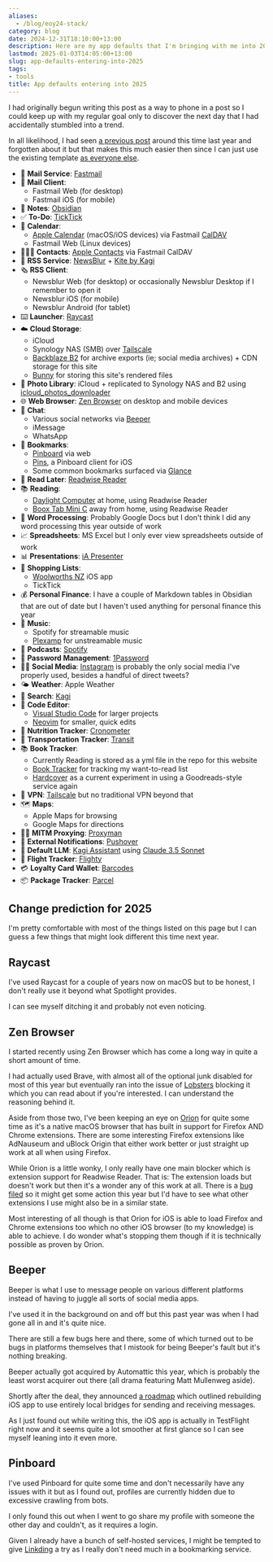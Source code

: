 ```yaml
---
aliases:
  - /blog/eoy24-stack/
category: blog
date: 2024-12-31T18:10:00+13:00
description: Here are my app defaults that I'm bringing with me into 2025
lastmod: 2025-01-03T14:05:00+13:00
slug: app-defaults-entering-into-2025
tags:
- tools
title: App defaults entering into 2025
---
```


I had originally begun writing this post as a way to phone in a post so I could keep up with my regular goal only to discover the next day that I had accidentally stumbled into a trend.

In all likelihood, I had seen [a previous post](https://kevquirk.com/blog/my-default-apps-at-the-end-of-2023) around this time last year and forgotten about it but that makes this much easier then since I can just use the existing template [as everyone else](https://defaults.rknight.me/).

- 📨 **Mail Service**: [Fastmail](https://fastmail.com)
- 📮 **Mail Client**:
  - Fastmail Web (for desktop)
  - Fastmail iOS (for mobile)
- 📝 **Notes**: [Obsidian](https://obsidian.md)
- ✅ **To-Do**: [TickTick](https://ticktick.com)
- 📆 **Calendar**:
  - [Apple Calendar](https://en.wikipedia.org/wiki/Calendar_(Apple)) (macOS/iOS devices) via Fastmail [CalDAV](https://en.wikipedia.org/wiki/CalDAV)
  - Fastmail Web (Linux devices)
- 🙍🏻‍♂️ **Contacts**: [Apple Contacts](https://en.wikipedia.org/wiki/Contacts_(Apple)) via Fastmail CalDAV
- 📖 **RSS Service**: [NewsBlur](https://newsblur.com/) + [Kite by Kagi](https://kite.kagi.com/)
- 🗞️ **RSS Client**:
  - Newsblur Web (for desktop) or occasionally Newsblur Desktop if I remember to open it
  - Newsblur iOS (for mobile)
  - Newsblur Android (for tablet)
- ⌨️ **Launcher**: [Raycast](https://www.raycast.com/)
- ☁️ **Cloud Storage**:
  - iCloud
  - Synology NAS (SMB) over [Tailscale](https://tailscale.com/)
  - [Backblaze B2](https://www.backblaze.com/cloud-storage) for archive exports (ie; social media archives) + CDN storage for this site
  - [Bunny](https://bunny.net/) for storing this site's rendered files
- 🌅 **Photo Library**: iCloud + replicated to Synology NAS and B2 using [icloud_photos_downloader](https://github.com/icloud-photos-downloader/icloud_photos_downloader)
- 🌐 **Web Browser**: [Zen Browser](https://github.com/zen-browser/desktop) on desktop and mobile devices
- 💬 **Chat**:
  - Various social networks via [Beeper](https://www.beeper.com/)
  - iMessage
  - WhatsApp
- 🔖 **Bookmarks**:
  - [Pinboard](https://pinboard.in) via web
  - [Pins](https://get-pins.app/), a Pinboard client for iOS
  - Some common bookmarks surfaced via [Glance](https://github.com/glanceapp/glance)
- 📑 **Read Later**: [Readwise Reader](https://read.readwise.io)
- 📚 **Reading**:
  - [Daylight Computer](https://daylightcomputer.com/) at home, using Readwise Reader
  - [Boox Tab Mini C](https://shop.boox.com/products/tabminic) away from home, using Readwise Reader
- 📜 **Word Processing**: Probably Google Docs but I don't think I did any word processing this year outside of work
- 📈 **Spreadsheets**: MS Excel but I only ever view spreadsheets outside of work
- 📊 **Presentations**: [iA Presenter](https://ia.net/presenter)
- 🛒 **Shopping Lists**:
  - [Woolworths NZ](https://apps.apple.com/nz/app/woolworths-nz/id1278164689) iOS app
  - TickTick
- 💰 **Personal Finance**: I have a couple of Markdown tables in Obsidian that are out of date but I haven't used anything for personal finance this year
- 🎵 **Music**:
  - Spotify for streamable music
  - [Plexamp](https://www.plex.tv/plexamp/) for unstreamable music
- 🎤 **Podcasts**: [Spotify](https://spotify.com)
- 🔐 **Password Management**: [1Password](https://1password.com/)
- 🤦‍♂️ **Social Media**: [Instagram](https://www.instagram.com/) is probably the only social media I've properly used, besides a handful of direct tweets?
- 🌤️ **Weather**: Apple Weather
- 🔎 **Search**: [Kagi](https://kagi.com)
- 🧮 **Code Editor**:
  - [Visual Studio Code](https://code.visualstudio.com/) for larger projects
  - [Neovim](https://github.com/neovim/neovim) for smaller, quick edits 
- 🍱 **Nutrition Tracker**: [Cronometer](https://cronometer.com/)
- 🚌 **Transportation Tracker**: [Transit](https://transitapp.com/)
- 📚 **Book Tracker**:
  - Currently Reading is stored as a yml file in the repo for this website
  - [Book Tracker](https://booktrack.app/) for tracking my want-to-read list
  - [Hardcover](https://hardcover.app/) as a current experiment in using a Goodreads-style service again
- 🪪 **VPN**: [Tailscale](https://tailscale.com/) but no traditional VPN beyond that
- 🗺️ **Maps**:
  - Apple Maps for browsing
  - Google Maps for directions
- 👨‍🚀 **MITM Proxying**: [Proxyman](https://proxyman.io/)
- 🚨 **External Notifications**: [Pushover](https://pushover.net/)
- 🤖 **Default LLM**: [Kagi Assistant](https://kagi.com/assistant) using [Claude 3.5 Sonnet](https://en.wikipedia.org/wiki/Claude_(language_model))
- 🛫 **Flight Tracker**: [Flighty](https://flighty.com/)
- 💳 **Loyalty Card Wallet**: [Barcodes](https://apps.apple.com/us/app/barcodes-loyalty-card-wallet/id1610894014)
- 📦 **Package Tracker**: [Parcel](https://parcel.app/)

## Change prediction for 2025

I'm pretty comfortable with most of the things listed on this page but I can guess a few things that might look different this time next year.

## Raycast

I've used Raycast for a couple of years now on macOS but to be honest, I don't really use it beyond what Spotlight provides.

I can see myself ditching it and probably not even noticing.

## Zen Browser

I started recently using Zen Browser which has come a long way in quite a short amount of time.

I had actually used Brave, with almost all of the optional junk disabled for most of this year but eventually ran into the issue of [Lobsters](http://lobste.rs) blocking it which you can read about if you're interested. I can understand the reasoning behind it.

Aside from those two, I've been keeping an eye on [Orion](https://kagi.com/orion/) for quite some time as it's a native macOS browser that has built in support for Firefox AND Chrome extensions. There are some interesting Firefox extensions like AdNauseum and uBlock Origin that either work better or just straight up work at all when using Firefox.

While Orion is a little wonky, I only really have one main blocker which is extension support for Readwise Reader. That is: The extension loads but doesn't work but then it's a wonder any of this work at all. There is a [bug filed](https://orionfeedback.org/d/2578-readwise-highlighter-extension-both-chrome-and-firefox-doesnt-work/12) so it might get some action this year but I'd have to see what other extensions I use might also be in a similar state.

Most interesting of all though is that Orion for iOS is able to load Firefox and Chrome extensions too which no other iOS browser (to my knowledge) is able to achieve. I do wonder what's stopping them though if it is technically possible as proven by Orion.

## Beeper

Beeper is what I use to message people on various different platforms instead of having to juggle all sorts of social media apps.

I've used it in the background on and off but this past year was when I had gone all in and it's quite nice.

There are still a few bugs here and there, some of which turned out to be bugs in platforms themselves that I mistook for being Beeper's fault but it's nothing breaking.

Beeper actually got acquired by Automattic this year, which is probably the least worst acquirer out there (all drama featuring Matt Mullenweg aside).

Shortly after the deal, they announced [a roadmap](https://blog.beeper.com/2024/06/04/2024-beeper-roadmap/) which outlined rebuilding iOS app to use entirely local bridges for sending and receiving messages.

As I just found out while writing this, the iOS app is actually in TestFlight right now and it seems quite a lot smoother at first glance so I can see myself leaning into it even more.

## Pinboard

I've used Pinboard for quite some time and don't necessarily have any issues with it but as I found out, profiles are currently hidden due to excessive crawling from bots.

I only found this out when I went to go share my profile with someone the other day and couldn't, as it requires a login.

Given I already have a bunch of self-hosted services, I might be tempted to give [Linkding](https://linkding.link/) a try as I really don't need much in a bookmarking service.
